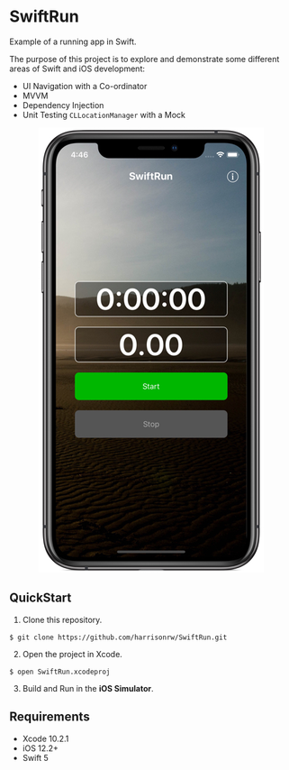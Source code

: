 # SwiftRun
Example of a running app in Swift.

The purpose of this project is to explore and demonstrate some different areas of Swift and iOS development:
* UI Navigation with a Co-ordinator
* MVVM
* Dependency Injection
* Unit Testing `CLLocationManager` with a Mock

<p align="center">
  <img src="screenshot.jpg" alt="Screenshot"/>
</p>


## QuickStart
1. Clone this repository.
```
$ git clone https://github.com/harrisonrw/SwiftRun.git
```

2. Open the project in Xcode.
```
$ open SwiftRun.xcodeproj
```

3. Build and Run in the **iOS Simulator**.

## Requirements
- Xcode 10.2.1
- iOS 12.2+
- Swift 5
